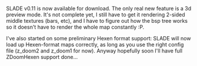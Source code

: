 SLADE v0.11 is now available for download. The only real new feature is a 3d preview mode. It's not complete yet, I still have to get it rendering 2-sided middle textures (bars, etc), and I have to figure out how the bsp tree works so it doesn't have to render the whole map constantly :P.

I've also started on some preliminary Hexen format support: SLADE will now load up Hexen-format maps correctly, as long as you use the right config file (z_doom2 and z_doom1 for now). Anyway hopefully soon I'll have full ZDoomHexen support done...
